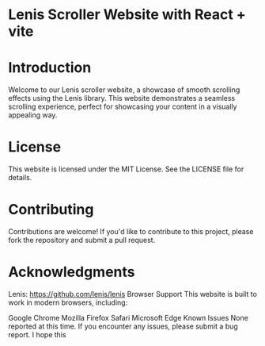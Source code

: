 # Lenis Scroller Website with React + vite

# Introduction
Welcome to our Lenis scroller website, a showcase of smooth scrolling effects using the Lenis library. This website demonstrates a seamless scrolling experience, perfect for showcasing your content in a visually appealing way. 

# License
This website is licensed under the MIT License. See the LICENSE file for details.

# Contributing
Contributions are welcome! If you'd like to contribute to this project, please fork the repository and submit a pull request.

# Acknowledgments
Lenis: https://github.com/lenis/lenis
Browser Support
This website is built to work in modern browsers, including:

Google Chrome
Mozilla Firefox
Safari
Microsoft Edge
Known Issues
None reported at this time. If you encounter any issues, please submit a bug report.
I hope this


